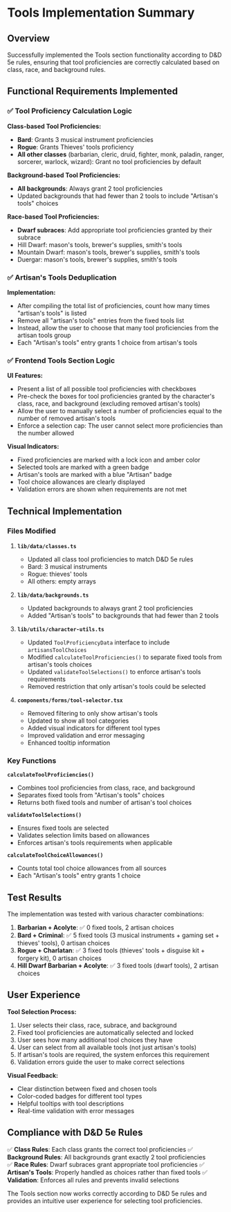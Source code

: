 # Tools Implementation Summary

## Overview
Successfully implemented the Tools section functionality according to D&D 5e rules, ensuring that tool proficiencies are correctly calculated based on class, race, and background rules.

## Functional Requirements Implemented

### ✅ Tool Proficiency Calculation Logic

**Class-based Tool Proficiencies:**
- **Bard**: Grants 3 musical instrument proficiencies
- **Rogue**: Grants Thieves' tools proficiency  
- **All other classes** (barbarian, cleric, druid, fighter, monk, paladin, ranger, sorcerer, warlock, wizard): Grant no tool proficiencies by default

**Background-based Tool Proficiencies:**
- **All backgrounds**: Always grant 2 tool proficiencies
- Updated backgrounds that had fewer than 2 tools to include "Artisan's tools" choices

**Race-based Tool Proficiencies:**
- **Dwarf subraces**: Add appropriate tool proficiencies granted by their subrace
- Hill Dwarf: mason's tools, brewer's supplies, smith's tools
- Mountain Dwarf: mason's tools, brewer's supplies, smith's tools
- Duergar: mason's tools, brewer's supplies, smith's tools

### ✅ Artisan's Tools Deduplication

**Implementation:**
- After compiling the total list of proficiencies, count how many times "artisan's tools" is listed
- Remove all "artisan's tools" entries from the fixed tools list
- Instead, allow the user to choose that many tool proficiencies from the artisan tools group
- Each "Artisan's tools" entry grants 1 choice from artisan's tools

### ✅ Frontend Tools Section Logic

**UI Features:**
- Present a list of all possible tool proficiencies with checkboxes
- Pre-check the boxes for tool proficiencies granted by the character's class, race, and background (excluding removed artisan's tools)
- Allow the user to manually select a number of proficiencies equal to the number of removed artisan's tools
- Enforce a selection cap: The user cannot select more proficiencies than the number allowed

**Visual Indicators:**
- Fixed proficiencies are marked with a lock icon and amber color
- Selected tools are marked with a green badge
- Artisan's tools are marked with a blue "Artisan" badge
- Tool choice allowances are clearly displayed
- Validation errors are shown when requirements are not met

## Technical Implementation

### Files Modified

1. **`lib/data/classes.ts`**
   - Updated all class tool proficiencies to match D&D 5e rules
   - Bard: 3 musical instruments
   - Rogue: thieves' tools
   - All others: empty arrays

2. **`lib/data/backgrounds.ts`**
   - Updated backgrounds to always grant 2 tool proficiencies
   - Added "Artisan's tools" to backgrounds that had fewer than 2 tools

3. **`lib/utils/character-utils.ts`**
   - Updated `ToolProficiencyData` interface to include `artisansToolChoices`
   - Modified `calculateToolProficiencies()` to separate fixed tools from artisan's tools choices
   - Updated `validateToolSelections()` to enforce artisan's tools requirements
   - Removed restriction that only artisan's tools could be selected

4. **`components/forms/tool-selector.tsx`**
   - Removed filtering to only show artisan's tools
   - Updated to show all tool categories
   - Added visual indicators for different tool types
   - Improved validation and error messaging
   - Enhanced tooltip information

### Key Functions

**`calculateToolProficiencies()`**
- Combines tool proficiencies from class, race, and background
- Separates fixed tools from "Artisan's tools" choices
- Returns both fixed tools and number of artisan's tool choices

**`validateToolSelections()`**
- Ensures fixed tools are selected
- Validates selection limits based on allowances
- Enforces artisan's tools requirements when applicable

**`calculateToolChoiceAllowances()`**
- Counts total tool choice allowances from all sources
- Each "Artisan's tools" entry grants 1 choice

## Test Results

The implementation was tested with various character combinations:

1. **Barbarian + Acolyte**: ✅ 0 fixed tools, 2 artisan choices
2. **Bard + Criminal**: ✅ 5 fixed tools (3 musical instruments + gaming set + thieves' tools), 0 artisan choices
3. **Rogue + Charlatan**: ✅ 3 fixed tools (thieves' tools + disguise kit + forgery kit), 0 artisan choices
4. **Hill Dwarf Barbarian + Acolyte**: ✅ 3 fixed tools (dwarf tools), 2 artisan choices

## User Experience

**Tool Selection Process:**
1. User selects their class, race, subrace, and background
2. Fixed tool proficiencies are automatically selected and locked
3. User sees how many additional tool choices they have
4. User can select from all available tools (not just artisan's tools)
5. If artisan's tools are required, the system enforces this requirement
6. Validation errors guide the user to make correct selections

**Visual Feedback:**
- Clear distinction between fixed and chosen tools
- Color-coded badges for different tool types
- Helpful tooltips with tool descriptions
- Real-time validation with error messages

## Compliance with D&D 5e Rules

✅ **Class Rules**: Each class grants the correct tool proficiencies
✅ **Background Rules**: All backgrounds grant exactly 2 tool proficiencies  
✅ **Race Rules**: Dwarf subraces grant appropriate tool proficiencies
✅ **Artisan's Tools**: Properly handled as choices rather than fixed tools
✅ **Validation**: Enforces all rules and prevents invalid selections

The Tools section now works correctly according to D&D 5e rules and provides an intuitive user experience for selecting tool proficiencies. 